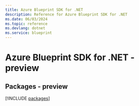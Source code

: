 ```yaml
---
title: Azure Blueprint SDK for .NET
description: Reference for Azure Blueprint SDK for .NET
ms.date: 06/03/2024
ms.topic: reference
ms.devlang: dotnet
ms.service: blueprint
---
```

# Azure Blueprint SDK for .NET - preview
## Packages - preview
[!INCLUDE [packages](blueprint-index.md)]